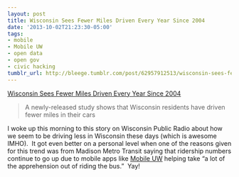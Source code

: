 ```yaml
---
layout: post
title: Wisconsin Sees Fewer Miles Driven Every Year Since 2004
date: '2013-10-02T21:23:30-05:00'
tags:
- mobile
- Mobile UW
- open data
- open gov
- civic hacking
tumblr_url: http://bleege.tumblr.com/post/62957912513/wisconsin-sees-fewer-miles-driven-every-year-since
---
```


[Wisconsin Sees Fewer Miles Driven Every Year Since 2004](http://www.wpr.org/wisconsin-sees-fewer-miles-driven-every-year-2004)

> A newly-released study shows that Wisconsin residents have driven fewer miles in their cars

<!--excerpt.start-->
I woke up this morning to this story on Wisconsin Public Radio about how we seem to be driving less in Wisconsin these days (which is awesome IMHO).  It got even better on a personal level when one of the reasons given for this trend was from Madison Metro Transit saying that ridership numbers continue to go up due to mobile apps like [Mobile UW](https://mobile.wisc.edu/) helping take “a lot of the apprehension out of riding the bus.”  Yay!
<!--excerpt.end-->
